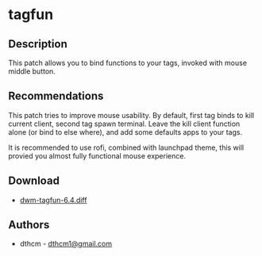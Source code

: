 tagfun
======

Description
-----------
This patch allows you to bind functions to your tags, invoked with mouse middle button.

Recommendations
---------------
This patch tries to improve mouse usability. By default, first tag binds to kill current client,
second tag spawn terminal. Leave the kill client function alone (or bind to else where),
and add some defaults apps to your tags.

It is recommended to use rofi, combined with launchpad theme, this will provied you
almost fully functional mouse experience.

Download
--------
* [dwm-tagfun-6.4.diff](dwm-tagfun-6.4.diff)

Authors
-------
* dthcm - dthcm1@gmail.com

